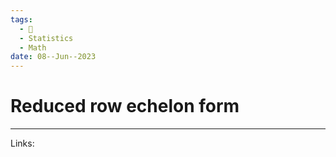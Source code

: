```yaml
---
tags:
  - 🌱
  - Statistics
  - Math
date: 08--Jun--2023
---
```


# Reduced row echelon form



---
Links: 